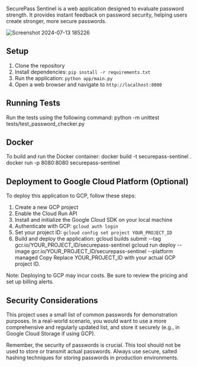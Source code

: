 SecurePass Sentinel is a web application designed to evaluate password strength. It provides instant feedback on password security, helping users create stronger, more secure passwords.

![Screenshot 2024-07-13 185226](https://github.com/user-attachments/assets/832fd2ae-61e9-4e0b-8e82-e505c31a122d)

## Setup

1. Clone the repository
2. Install dependencies: `pip install -r requirements.txt`
3. Run the application: `python app/main.py`
4. Open a web browser and navigate to `http://localhost:8080`

## Running Tests

Run the tests using the following command:
python -m unittest tests/test_password_checker.py

## Docker

To build and run the Docker container:
docker build -t securepass-sentinel .
docker run -p 8080:8080 securepass-sentinel


## Deployment to Google Cloud Platform (Optional)

To deploy this application to GCP, follow these steps:

1. Create a new GCP project
2. Enable the Cloud Run API
3. Install and initialize the Google Cloud SDK on your local machine
4. Authenticate with GCP: `gcloud auth login`
5. Set your project ID: `gcloud config set project YOUR_PROJECT_ID`
6. Build and deploy the application:
gcloud builds submit --tag gcr.io/YOUR_PROJECT_ID/securepass-sentinel
gcloud run deploy --image gcr.io/YOUR_PROJECT_ID/securepass-sentinel --platform managed
Copy
Replace YOUR_PROJECT_ID with your actual GCP project ID.

Note: Deploying to GCP may incur costs. Be sure to review the pricing and set up billing alerts.

## Security Considerations

This project uses a small list of common passwords for demonstration purposes. In a real-world scenario, you would want to use a more comprehensive and regularly updated list, and store it securely (e.g., in Google Cloud Storage if using GCP).

Remember, the security of passwords is crucial. This tool should not be used to store or transmit actual passwords. Always use secure, salted hashing techniques for storing passwords in production environments.

